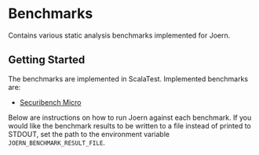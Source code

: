 # Benchmarks

Contains various static analysis benchmarks implemented for Joern.

## Getting Started

The benchmarks are implemented in ScalaTest. Implemented benchmarks are:

* [Securibench Micro](http://too4words.github.io/securibench-micro/)

Below are instructions on how to run Joern against each benchmark. If
you would like the benchmark results to be written to a file instead
of printed to STDOUT, set the path to the environment variable 
`JOERN_BENCHMARK_RESULT_FILE`.

